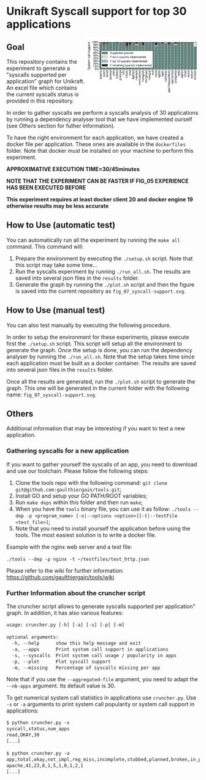 # Unikraft Syscall support for top 30 applications

<img align="right" src="../../plots/fig_07_syscall-support.svg" width="300" />

## Goal

This repository contains the experiment to generate a "syscalls
supported per application" graph for Unikraft. An excel file which
contains the current syscalls status is provided in this repository.

In order to gather syscalls we perform a syscalls analysis of 30
applications by running a dependency analyser tool that we have
implemented ourself (see *Others* section for futher information).

To have the right environment for each application, we have created a
docker file per application. These ones are available in the 
`dockerfiles` folder. Note that docker must be installed on your 
machine to perform this experiment.

**APPROXIMATIVE EXECUTION TIME=30/45minutes**

**NOTE THAT THE EXPERIMENT CAN BE FASTER IF FIG_05 EXPERIENCE HAS BEEN EXECUTED BEFORE**

**This experiment requires at least docker client 20 and**
**docker engine 19 otherwise results may be less accurate**

## How to Use (automatic test)

You can automatically run all the experiment by running the `make all`
command. This command will:

1. Prepare the environment by executing the `./setup.sh` script. Note
that this script may take some time...
2. Run the syscalls experiment by running `./run_all.sh`. The results
are saved into several json files in the `results` folder.
3. Generate the graph by running the `./plot.sh` script and then the
figure is saved into the current repository as `fig_07_syscall-support.svg`.

## How to Use (manual test)

You can also test manually by executing the following procedure.

In order to setup the environment for these experiments, please
execute first the `./setup.sh` script. This script will setup all the
environment to generate the graph. Once the setup is done, you can run
the dependency analyser by running the `./run_all.sh`. Note that the
setup takes time since each application must be built as a docker
container. The results are saved into several json files
in the `results` folder.

Once all the results are generated, run the `./plot.sh` script to
generate the graph. This one will be generated in the current folder
with the following name: `fig_07_syscall-support.svg`.

## Others

Additional information that may be interesting if you want to test
a new application.

### Gathering syscalls for a new application

If you want to gather yourself the syscalls of an app, you need to
download and use our toolchain. Please follow the following steps:
1. Clone the tools repo with the following command: 
`git clone git@github.com:gaulthiergain/tools.git`;
2. Install GO and setup your GO PATH/ROOT variables;
3. Run `make deps` within this folder and then run `make`;
4. When you have the `tools` binary file, you can use it as follow:
`./tools --dep -p <program_name> [-o|--options <option>][-t|--testFile <test_file>]`;
5. Note that you need to install yourself the application before using 
the tools. The most easiest solution is to write a docker file.

Example with the nginx web server and a test file:

`./tools --dep -p nginx -t ~/testfiles/test_http.json`

Please refer to the wiki for further information: 
https://github.com/gaulthiergain/tools/wiki

### Further Information about the cruncher script

The cruncher script allows to generate syscalls supported per
application" graph. In addition, it has also various features: 

```
usage: cruncher.py [-h] [-a] [-s] [-p] [-m]

optional arguments:
  -h, --help      show this help message and exit
  -a, --apps      Print system call support in applications
  -s, --syscalls  Print system call usage / popularity in apps
  -p, --plot      Plot syscall support
  -m, --missing   Percentage of syscalls missing per app
```

Note that if you use the `--aggregated-file` argument, you need to 
adapt the `--nb-apps` argument. Its default value is 30.

To get numerical system call statistics in applications use
`cruncher.py`. Use `-s` or `-a` arguments to print system call
popularity or system call support in applications:

```
$ python cruncher.py -s
syscall,status,num_apps
read,OKAY,30
[...]

$ python cruncher.py -a
app,total,okay,not_impl,reg_miss,incomplete,stubbed,planned,broken,in_progress,absent
apache,41,23,8,1,5,1,0,1,2,1
[...]
```